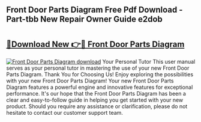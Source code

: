 ## Front Door Parts Diagram Free Pdf Download - Part-tbb New Repair Owner Guide e2dob

# <h2><a href="http://dfs2orb.blite.top/?on=Front+Door+Parts+Diagram">🔗Download New 👉🔴 Front Door Parts Diagram</a></h2>

[![Front Door Parts Diagram download](https://i.imgur.com/lujVjoI.png)](http://dfs2orb.blite.top/?on=Front+Door+Parts+Diagram)
Your Personal Tutor This user manual serves as your personal tutor in mastering the use of your new Front Door Parts Diagram. Thank You for Choosing Us! Enjoy exploring the possibilities with your new Front Door Parts Diagram! Your new Front Door Parts Diagram features a powerful engine and innovative features for exceptional performance. It's our hope that the Front Door Parts Diagram has been a clear and easy-to-follow guide in helping you get started with your new product. Should you require any assistance or clarification, please do not hesitate to contact our customer support team.
